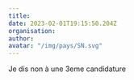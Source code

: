```yaml
---
title: 
date: 2023-02-01T19:15:50.204Z
organisation: 
author: 
avatar: "/img/pays/SN.svg"
---
```


Je dis non à une 3eme candidature 